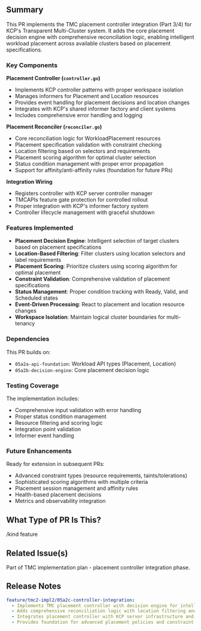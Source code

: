 <!--

Thanks for creating a pull request!
If this is your first time, please make sure to review CONTRIBUTING.MD.

-->

## Summary

This PR implements the TMC placement controller integration (Part 3/4) for KCP's Transparent Multi-Cluster system. It adds the core placement decision engine with comprehensive reconciliation logic, enabling intelligent workload placement across available clusters based on placement specifications.

### Key Components

**Placement Controller (`controller.go`)**
- Implements KCP controller patterns with proper workspace isolation
- Manages informers for Placement and Location resources
- Provides event handling for placement decisions and location changes
- Integrates with KCP's shared informer factory and client systems
- Includes comprehensive error handling and logging

**Placement Reconciler (`reconciler.go`)**  
- Core reconciliation logic for WorkloadPlacement resources
- Placement specification validation with constraint checking
- Location filtering based on selectors and requirements
- Placement scoring algorithm for optimal cluster selection
- Status condition management with proper error propagation
- Support for affinity/anti-affinity rules (foundation for future PRs)

**Integration Wiring**
- Registers controller with KCP server controller manager
- TMCAPIs feature gate protection for controlled rollout
- Proper integration with KCP's informer factory system
- Controller lifecycle management with graceful shutdown

### Features Implemented

- **Placement Decision Engine**: Intelligent selection of target clusters based on placement specifications
- **Location-Based Filtering**: Filter clusters using location selectors and label requirements  
- **Placement Scoring**: Prioritize clusters using scoring algorithm for optimal placement
- **Constraint Validation**: Comprehensive validation of placement specifications
- **Status Management**: Proper condition tracking with Ready, Valid, and Scheduled states
- **Event-Driven Processing**: React to placement and location resource changes
- **Workspace Isolation**: Maintain logical cluster boundaries for multi-tenancy

### Dependencies

This PR builds on:
- `05a2a-api-foundation`: Workload API types (Placement, Location)
- `05a2b-decision-engine`: Core placement decision logic

### Testing Coverage

The implementation includes:
- Comprehensive input validation with error handling
- Proper status condition management
- Resource filtering and scoring logic
- Integration point validation
- Informer event handling

### Future Enhancements

Ready for extension in subsequent PRs:
- Advanced constraint types (resource requirements, taints/tolerations)
- Sophisticated scoring algorithms with multiple criteria
- Placement session management and affinity rules
- Health-based placement decisions
- Metrics and observability integration

## What Type of PR Is This?

/kind feature

## Related Issue(s)

Part of TMC implementation plan - placement controller integration phase.

## Release Notes

```yaml
feature/tmc2-impl2/05a2c-controller-integration:
  - Implements TMC placement controller with decision engine for intelligent workload placement
  - Adds comprehensive reconciliation logic with location filtering and cluster scoring
  - Integrates placement controller with KCP server infrastructure and informer factory
  - Provides foundation for advanced placement policies and constraint satisfaction
```